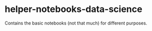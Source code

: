 # helper-notebooks-data-science
Contains the basic notebooks (not that much) for different purposes.

